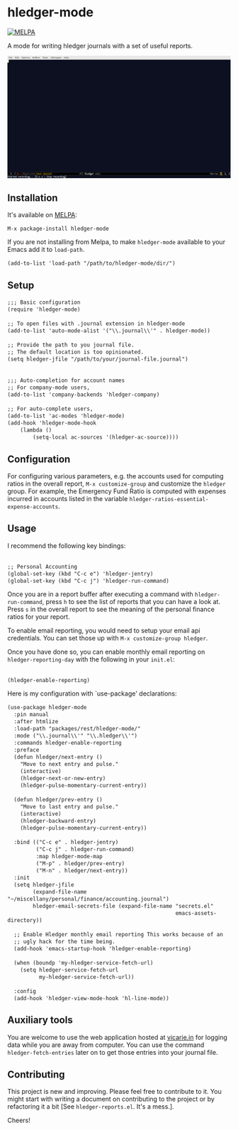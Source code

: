 # hledger-mode

[![MELPA](https://melpa.org/packages/hledger-mode-badge.svg)](https://melpa.org/#/hledger-mode)

A mode for writing hledger journals with a set of useful reports.

![Sample Reports](_assets/new_demo.gif?raw=true "Reports")

## Installation

It's available on [MELPA](http://melpa.org/):

    M-x package-install hledger-mode

If you are not installing from Melpa, to make `hledger-mode` available
to your Emacs add it to `load-path`.

    (add-to-list 'load-path "/path/to/hledger-mode/dir/")


## Setup

```elisp
;;; Basic configuration
(require 'hledger-mode)

;; To open files with .journal extension in hledger-mode
(add-to-list 'auto-mode-alist '("\\.journal\\'" . hledger-mode))

;; Provide the path to you journal file.
;; The default location is too opinionated.
(setq hledger-jfile "/path/to/your/journal-file.journal")


;;; Auto-completion for account names
;; For company-mode users,
(add-to-list 'company-backends 'hledger-company)

;; For auto-complete users,
(add-to-list 'ac-modes 'hledger-mode)
(add-hook 'hledger-mode-hook
    (lambda ()
        (setq-local ac-sources '(hledger-ac-source))))

```

## Configuration

For configuring various parameters, e.g. the accounts used for
computing ratios in the overall report, `M-x customize-group` and
customize the `hledger` group. For example, the Emergency Fund Ratio
is computed with expenses incurred in accounts listed in the variable
`hledger-ratios-essential-expense-accounts`.


## Usage

I recommend the following key bindings:

```elisp

;; Personal Accounting
(global-set-key (kbd "C-c e") 'hledger-jentry)
(global-set-key (kbd "C-c j") 'hledger-run-command)

```

Once you are in a report buffer after executing a command with
`hledger-run-command`, press `h` to see the list of reports that you
can have a look at. Press `s` in the overall report to see the meaning
of the personal finance ratios for your report.

To enable email reporting, you would need to setup your email api
credentials. You can set those up with `M-x customize-group hledger`.

Once you have done so, you can enable monthly email reporting on
`hledger-reporting-day` with the following in your `init.el`:

```elisp

(hledger-enable-reporting)

```


Here is my configuration with `use-package' declarations:

``` elisp
(use-package hledger-mode
  :pin manual
  :after htmlize
  :load-path "packages/rest/hledger-mode/"
  :mode ("\\.journal\\'" "\\.hledger\\'")
  :commands hledger-enable-reporting
  :preface
  (defun hledger/next-entry ()
    "Move to next entry and pulse."
    (interactive)
    (hledger-next-or-new-entry)
    (hledger-pulse-momentary-current-entry))

  (defun hledger/prev-entry ()
    "Move to last entry and pulse."
    (interactive)
    (hledger-backward-entry)
    (hledger-pulse-momentary-current-entry))

  :bind (("C-c e" . hledger-jentry)
         ("C-c j" . hledger-run-command)
         :map hledger-mode-map
         ("M-p" . hledger/prev-entry)
         ("M-n" . hledger/next-entry))
  :init
  (setq hledger-jfile
        (expand-file-name "~/miscellany/personal/finance/accounting.journal")
        hledger-email-secrets-file (expand-file-name "secrets.el"
                                                     emacs-assets-directory))

  ;; Enable Hledger monthly email reporting This works because of an
  ;; ugly hack for the time being.
  (add-hook 'emacs-startup-hook 'hledger-enable-reporting)

  (when (boundp 'my-hledger-service-fetch-url)
    (setq hledger-service-fetch-url
          my-hledger-service-fetch-url))

  :config
  (add-hook 'hledger-view-mode-hook 'hl-line-mode))

```

## Auxiliary tools

You are welcome to use the web application hosted
at [vicarie.in](https://services.vicarie.in) for logging data while
you are away from computer. You can use the command
`hledger-fetch-entries` later on to get those entries into your
journal file.


## Contributing

This project is new and improving. Please feel free to contribute to
it. You might start with writing a document on contributing to the
project or by refactoring it a bit [See `hledger-reports.el`. It's a
mess.].

Cheers!
